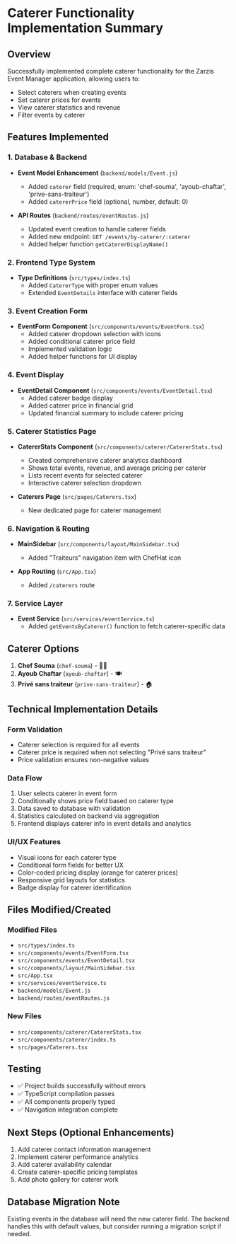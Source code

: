 # Caterer Functionality Implementation Summary

## Overview

Successfully implemented complete caterer functionality for the Zarzis Event Manager application, allowing users to:

- Select caterers when creating events
- Set caterer prices for events
- View caterer statistics and revenue
- Filter events by caterer

## Features Implemented

### 1. Database & Backend

- **Event Model Enhancement** (`backend/models/Event.js`)

  - Added `caterer` field (required, enum: 'chef-souma', 'ayoub-chaftar', 'prive-sans-traiteur')
  - Added `catererPrice` field (optional, number, default: 0)

- **API Routes** (`backend/routes/eventRoutes.js`)
  - Updated event creation to handle caterer fields
  - Added new endpoint: `GET /events/by-caterer/:caterer`
  - Added helper function `getCatererDisplayName()`

### 2. Frontend Type System

- **Type Definitions** (`src/types/index.ts`)
  - Added `CatererType` with proper enum values
  - Extended `EventDetails` interface with caterer fields

### 3. Event Creation Form

- **EventForm Component** (`src/components/events/EventForm.tsx`)
  - Added caterer dropdown selection with icons
  - Added conditional caterer price field
  - Implemented validation logic
  - Added helper functions for UI display

### 4. Event Display

- **EventDetail Component** (`src/components/events/EventDetail.tsx`)
  - Added caterer badge display
  - Added caterer price in financial grid
  - Updated financial summary to include caterer pricing

### 5. Caterer Statistics Page

- **CatererStats Component** (`src/components/caterer/CatererStats.tsx`)

  - Created comprehensive caterer analytics dashboard
  - Shows total events, revenue, and average pricing per caterer
  - Lists recent events for selected caterer
  - Interactive caterer selection dropdown

- **Caterers Page** (`src/pages/Caterers.tsx`)
  - New dedicated page for caterer management

### 6. Navigation & Routing

- **MainSidebar** (`src/components/layout/MainSidebar.tsx`)

  - Added "Traiteurs" navigation item with ChefHat icon

- **App Routing** (`src/App.tsx`)
  - Added `/caterers` route

### 7. Service Layer

- **Event Service** (`src/services/eventService.ts`)
  - Added `getEventsByCaterer()` function to fetch caterer-specific data

## Caterer Options

1. **Chef Souma** (`chef-souma`) - 👨‍🍳
2. **Ayoub Chaftar** (`ayoub-chaftar`) - 🍽️
3. **Privé sans traiteur** (`prive-sans-traiteur`) - 🏠

## Technical Implementation Details

### Form Validation

- Caterer selection is required for all events
- Caterer price is required when not selecting "Privé sans traiteur"
- Price validation ensures non-negative values

### Data Flow

1. User selects caterer in event form
2. Conditionally shows price field based on caterer type
3. Data saved to database with validation
4. Statistics calculated on backend via aggregation
5. Frontend displays caterer info in event details and analytics

### UI/UX Features

- Visual icons for each caterer type
- Conditional form fields for better UX
- Color-coded pricing display (orange for caterer prices)
- Responsive grid layouts for statistics
- Badge display for caterer identification

## Files Modified/Created

### Modified Files

- `src/types/index.ts`
- `src/components/events/EventForm.tsx`
- `src/components/events/EventDetail.tsx`
- `src/components/layout/MainSidebar.tsx`
- `src/App.tsx`
- `src/services/eventService.ts`
- `backend/models/Event.js`
- `backend/routes/eventRoutes.js`

### New Files

- `src/components/caterer/CatererStats.tsx`
- `src/components/caterer/index.ts`
- `src/pages/Caterers.tsx`

## Testing

- ✅ Project builds successfully without errors
- ✅ TypeScript compilation passes
- ✅ All components properly typed
- ✅ Navigation integration complete

## Next Steps (Optional Enhancements)

1. Add caterer contact information management
2. Implement caterer performance analytics
3. Add caterer availability calendar
4. Create caterer-specific pricing templates
5. Add photo gallery for caterer work

## Database Migration Note

Existing events in the database will need the new caterer field. The backend handles this with default values, but consider running a migration script if needed.
